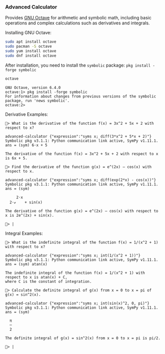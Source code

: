 ### Advanced Calculator

Provides [GNU Octave](https://octave.org) for arithmetic and symbolic math, including basic operations and complex calculations such as derivatives and integrals.

Installing GNU Octave:

```sh
sudo apt install octave
sudo pacman -S octave
sudo yum install octave
sudo dnf install octave
```

After installation, you need to install the `symbolic` package: `pkg install -forge symbolic`

```sh
octave
```
```text
GNU Octave, version 6.4.0
octave:1> pkg install -forge symbolic
For information about changes from previous versions of the symbolic package, run 'news symbolic'.
octave:2> 
```

Derivative Examples:
```text
🤖> What is the derivative of the function f(x) = 3x^2 + 5x + 2 with respect to x?

advanced-calculator {"expression":"syms x; diff(3*x^2 + 5*x + 2)"}
Symbolic pkg v3.1.1: Python communication link active, SymPy v1.11.1.
ans = (sym) 6⋅x + 5

The derivative of the function f(x) = 3x^2 + 5x + 2 with respect to x is 6x + 5.

🤖> Find the derivative of the function g(x) = e^(2x) – cos(x) with respect to x.

advanced-calculator {"expression":"syms x; diff(exp(2*x) - cos(x))"}
Symbolic pkg v3.1.1: Python communication link active, SymPy v1.11.1.
ans = (sym)

     2⋅x         
  2⋅ℯ    + sin(x)

The derivative of the function g(x) = e^(2x) – cos(x) with respect to x is 2e^(2x) + sin(x).

🤖> |
```

Integral Examples:
```text
🤖> What is the indefinite integral of the function f(x) = 1/(x^2 + 1) with respect to x?

advanced-calculator {"expression":"syms x; int(1/(x^2 + 1))"}
Symbolic pkg v3.1.1: Python communication link active, SymPy v1.11.1.
ans = (sym) atan(x)

The indefinite integral of the function f(x) = 1/(x^2 + 1) with respect to x is atan(x) + C,
where C is the constant of integration.

🤖> Calculate the definite integral of g(x) from x = 0 to x = pi of g(x) = sin^2(x).

advanced-calculator {"expression":"syms x; int(sin(x)^2, 0, pi)"}
Symbolic pkg v3.1.1: Python communication link active, SymPy v1.11.1.
ans = (sym)

  π
  ─
  2

The definite integral of g(x) = sin^2(x) from x = 0 to x = pi is pi/2.

🤖> |
```
